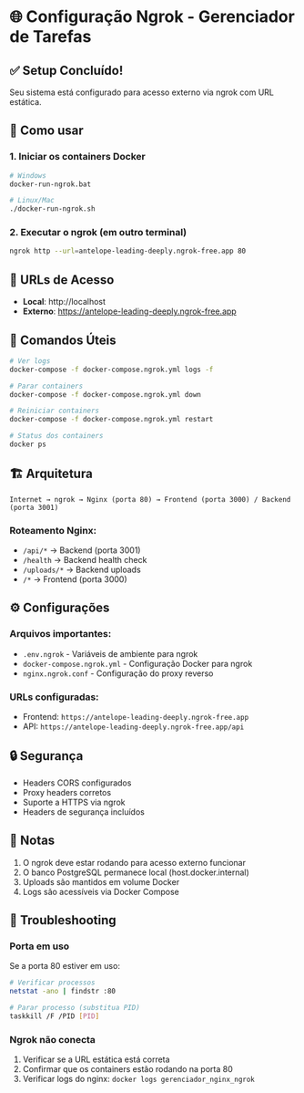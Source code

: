 # 🌐 Configuração Ngrok - Gerenciador de Tarefas

## ✅ Setup Concluído!

Seu sistema está configurado para acesso externo via ngrok com URL estática.

## 🚀 Como usar

### 1. Iniciar os containers Docker
```bash
# Windows
docker-run-ngrok.bat

# Linux/Mac
./docker-run-ngrok.sh
```

### 2. Executar o ngrok (em outro terminal)
```bash
ngrok http --url=antelope-leading-deeply.ngrok-free.app 80
```

## 📍 URLs de Acesso

- **Local**: http://localhost
- **Externo**: https://antelope-leading-deeply.ngrok-free.app

## 🔧 Comandos Úteis

```bash
# Ver logs
docker-compose -f docker-compose.ngrok.yml logs -f

# Parar containers
docker-compose -f docker-compose.ngrok.yml down

# Reiniciar containers
docker-compose -f docker-compose.ngrok.yml restart

# Status dos containers
docker ps
```

## 🏗️ Arquitetura

```
Internet → ngrok → Nginx (porta 80) → Frontend (porta 3000) / Backend (porta 3001)
```

### Roteamento Nginx:
- `/api/*` → Backend (porta 3001)
- `/health` → Backend health check
- `/uploads/*` → Backend uploads
- `/*` → Frontend (porta 3000)

## ⚙️ Configurações

### Arquivos importantes:
- `.env.ngrok` - Variáveis de ambiente para ngrok
- `docker-compose.ngrok.yml` - Configuração Docker para ngrok
- `nginx.ngrok.conf` - Configuração do proxy reverso

### URLs configuradas:
- Frontend: `https://antelope-leading-deeply.ngrok-free.app`
- API: `https://antelope-leading-deeply.ngrok-free.app/api`

## 🔒 Segurança

- Headers CORS configurados
- Proxy headers corretos
- Suporte a HTTPS via ngrok
- Headers de segurança incluídos

## 📝 Notas

1. O ngrok deve estar rodando para acesso externo funcionar
2. O banco PostgreSQL permanece local (host.docker.internal)
3. Uploads são mantidos em volume Docker
4. Logs são acessíveis via Docker Compose

## 🐛 Troubleshooting

### Porta em uso
Se a porta 80 estiver em uso:
```bash
# Verificar processos
netstat -ano | findstr :80

# Parar processo (substitua PID)
taskkill /F /PID [PID]
```

### Ngrok não conecta
1. Verificar se a URL estática está correta
2. Confirmar que os containers estão rodando na porta 80
3. Verificar logs do nginx: `docker logs gerenciador_nginx_ngrok`